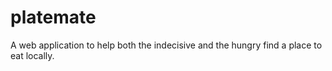 # platemate
A web application to help both the indecisive and the hungry find a place to eat locally.
